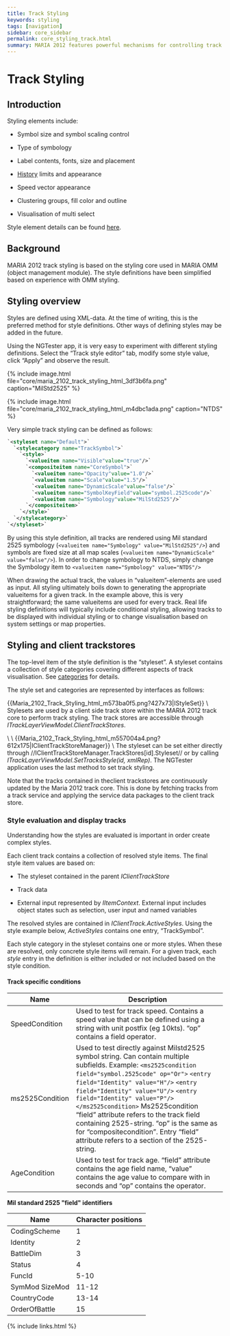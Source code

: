 ```yaml
---
title: Track Styling
keywords: styling
tags: [navigation]
sidebar: core_sidebar
permalink: core_styling_track.html
summary: MARIA 2012 features powerful mechanisms for controlling track appearance and styling. Several aspects of track visualisation can be controlled using styling. Conditional styling allows styling based on track attributes, map attributes and external settings. 
---
```


# Track Styling

## Introduction

Styling elements include:


*  Symbol size and symbol scaling control 

*  Type of symbology 

*  Label contents, fonts, size and placement 

*  [History](./track/historystyling) limits and appearance 

*  Speed vector appearance 

*  Clustering groups, fill color and outline 

*  Visualisation of multi select 

Style element details can be found [here](./track/stylingdetails).
## Background

MARIA 2012 track styling is based on the styling core used in MARIA OMM (object management module). The style definitions have been simplified based on experience with OMM styling.

## Styling overview

Styles are defined using XML-data. At the time of writing, this is the preferred method for style definitions. Other ways of defining styles may be added in the future.

Using the NGTester app, it is very easy to experiment with different styling definitions. Select the “Track style editor” tab, modify some style value, click “Apply” and observe the result.

{% include image.html file="core/maria_2102_track_styling_html_3df3b6fa.png" caption="MilStd2525" %}

{% include image.html file="core/maria_2102_track_styling_html_m4dbc1ada.png" caption="NTDS" %}

Very simple track styling can be defined as follows:

```xml
`<styleset name="Default">`
  `<stylecategory name="TrackSymbol">`
    `<style>`
      `<valueitem name="Visible"value="true"/>`
      `<compositeitem name="CoreSymbol">`
        `<valueitem name="Opacity"value="1.0"/>`
        `<valueitem name="Scale"value="1.5"/>`
        `<valueitem name="DynamicScale"value="false"/>`
        `<valueitem name="SymbolKeyField"value="symbol.2525code"/>`
        `<valueitem name="Symbology"value="MilStd2525"/>`
      `</compositeitem>`
    `</style>`
  `</stylecategory>`
`</styleset>`
```

By using this style definition, all tracks are rendered using Mil standard 2525 symbology (`<valueitem name="Symbology" value="MilStd2525"/>`) and symbols are fixed size at all map scales (`<valueitem name="DynamicScale" value="false"/>`). In order to change symbology to NTDS, simply change the Symbology item to `<valueitem name="Symbology" value="NTDS"/>`

When drawing the actual track, the values in “valueitem”-elements are used as input. All styling ultimately boils down to generating the appropriate valueitems for a given track. In the example above, this is very straightforward; the same valueitems are used for every track. Real life styling definitions will typically include conditional styling, allowing tracks to be displayed with individual styling or to change visualisation based on system settings or map properties.

## Styling and client trackstores

The top-level item of the style definition is the “styleset”. A styleset contains a collection of style categories covering different aspects of track visualisation. See [categories](maria_gdk/programming/functionality/styling/track/stylingdetails/) for details.

The style set and categories are represented by interfaces as follows:

{{Maria_2102_Track_Styling_html_m573ba0f5.png?427x73|IStyleSet}} \\ 
Stylesets are used by a client side track store within the MARIA 2012 track core to perform track styling. The track stores are accessible through *ITrackLayerViewModel.ClientTrackStores*.

\\ \\ {{Maria_2102_Track_Styling_html_m557004a4.png?612x175|IClientTrackStoreManager}} \\ 
The styleset can be set either directly through //IClientTrackStoreManager.TrackStores[id].Styleset// or by calling *ITrackLayerViewModel.SetTracksStyle(id, xmlRep)*. The NGTester application uses the last method to set track styling.

Note that the tracks contained in theclient trackstores are continuously updated by the Maria 2012 track core. This is done by fetching tracks from a track service and applying the service data packages to the client track store.

### Style evaluation and display tracks

Understanding how the styles are evaluated is important in order create complex styles.

Each client track contains a collection of resolved style items. The final style item values are based on:


*  The styleset contained in the parent *IClientTrackStore* 

*  Track data 

*  External input represented by *IItemContext*. External input includes object states such as selection, user input and named variables 

The resolved styles are contained in *IClientTrack.ActiveStyles*. Using the style example below, *ActiveStyles* contains one entry, “TrackSymbol”.

Each style category in the styleset contains one or more styles. When these are resolved, only concrete style items will remain. For a given track, each *style* entry in the definition is either included or not included based on the style condition.


#### Track specific conditions

 | Name            | Description                                                                                                                                                                                                                                                                                                                                                                                                                                                                                         | 
 | ----            | -----------                                                                                                                                                                                                                                                                                                                                                                                                                                                                                         | 
 | SpeedCondition  | Used to test for track speed. Contains a speed value that can be defined using a string with unit postfix (eg 10kts). “op” contains a field operator.                                                                                                                                                                                                                                                                                                                                           | 
 | ms2525Condition | Used to test directly against Milstd2525 symbol string. Can contain multiple subfields. Example: `<ms2525condition field="symbol.2525code" op="Or">` `<entry field="Identity" value="H"/>` `<entry field="Identity" value="U"/>` `<entry field="Identity" value="P"/>` `</ms2525condition>` Ms2525condition “field” attribute refers to the track field containing 2525-string. “op” is the same as for “compositecondition”. Entry “field” attribute refers to a section of the 2525-string. | 
 | AgeCondition    | Used to test for track age. “field” attribute contains the age field name, “value” contains the age value to compare with in seconds and “op” contains the operator.                                                                                                                                                                                                                                                                                                               | 

**Mil standard 2525 "field" identifiers**

 | Name           | Character positions | 
 | ----           | ------------------- | 
 | CodingScheme   | 1                   | 
 | Identity       | 2                   | 
 | BattleDim      | 3                   | 
 | Status         | 4                   | 
 | FuncId         | 5-10                | 
 | SymMod SizeMod | 11-12               | 
 | CountryCode    | 13-14               | 
 | OrderOfBattle  | 15                  | 


{% include links.html %}
